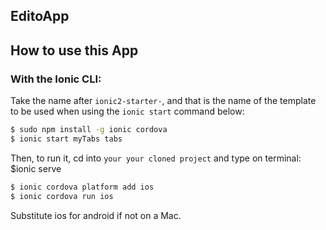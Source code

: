 ## EditoApp

## How to use this App


### With the Ionic CLI:

Take the name after `ionic2-starter-`, and that is the name of the template to be used when using the `ionic start` command below:

```bash
$ sudo npm install -g ionic cordova
$ ionic start myTabs tabs
```

Then, to run it, cd into `your your cloned project` and type on terminal:
$ionic serve

```bash
$ ionic cordova platform add ios
$ ionic cordova run ios
```

Substitute ios for android if not on a Mac.

